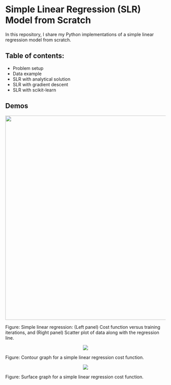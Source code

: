 # Simple Linear Regression (SLR) Model from Scratch

In this repository, I share my Python implementations of a simple linear regression model from scratch. 

## Table of contents:
- Problem setup
- Data example
- SLR with analytical solution
- SLR with gradient descent
- SLR with scikit-learn

## Demos



<p align="center">
    <img src="https://github.com/bagheri365/ML_Models_from_Scratch/blob/master/Regression/Simple%20Linear%20Model/Images/SLR_vs_iterations.png" width="640">
</p>
<p align="left">
    Figure: Simple linear regression: (Left panel) Cost function versus training iterations, and 
    (Right panel) Scatter plot of data along with the regression line.
</p>



<p align="center">
    <img src="https://github.com/bagheri365/ML_Models_from_Scratch/blob/master/Regression/Simple%20Linear%20Model/Images/SLR_contour_plot.gif">
</p>
<p align="left">
    Figure: Contour graph for a simple linear regression cost function.
</p>


<p align="center">
    <img src="https://github.com/bagheri365/ML_Models_from_Scratch/blob/master/Regression/Simple%20Linear%20Model/Images/SLR_surface_plot.gif">
</p>
<p align="left">
    Figure: Surface graph for a simple linear regression cost function.
</p>

